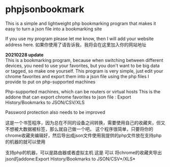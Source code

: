 # phpjsonbookmark
This is a simple and lightweight php bookmarking program that makes it easy to turn a json file into a bookmarking site

If you use my program please let me know, then I will add your website address here.
如果你使用了请告诉我，我将会在这里加入你的网站地址

<b>20210228 update</b><br>
This is a bookmarking program, because when switching between different devices, you need to use your favorites, but you don't want to be big data or tagged, so make one yourself.
This program is very simple, just edit your chrome favorites and export them into a json file using the php files I provide to put on php-supported machines

Php-supported machines, which can be routers or virtual hosts
This is the addone that can export chrome favorites to json file : Export History/Bookmarks to JSON/CSV/XLS

Password protection also needs to be improved

这是一个书签程序，因为总在不同的设备之间转换，需要使用自己的收藏夹，但又不想被大数据被标签，那么就自己做一个吧。
这个程序很简单，只要将你的chrome收藏夹编辑好，然后导出成json文件使用我提供的php文件放在支持php的机器的就可以使用

支持php的机器，可以是路由器或者虚拟主机
这是 可以 将chrome的收藏夹导出json的addone:Export History/Bookmarks to JSON/CSV*/XLS*



